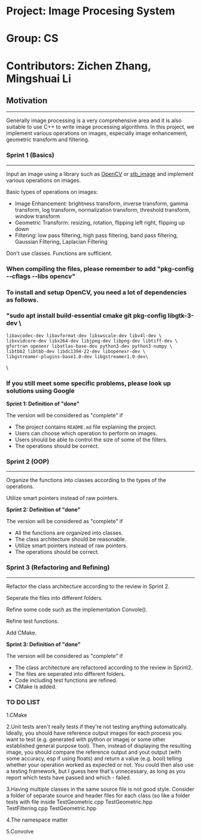 # Project: Image Procesing System
# Group: CS
# Contributors: Zichen Zhang, Mingshuai Li

## Motivation
---
Generally image processing is a very comprehensive area and it is also suitable to use C++ to write image processing algorithms. In this project, we implement various operations on images, especially image enhancement, geometric transform and filtering.

### Sprint 1 (Basics)
----

Input an image using a library such as [OpenCV](https://opencv.org/) or [stb_image](https://github.com/nothings/stb) and implement various operations on images.

Basic types of operations on images: 
- Image Enhancement: brightness transform, inverse transform, gamma transform, log transform, normalization transform, threshold transform, window transform
- Geometric Transform: resizing, rotation, flipping left right, flipping up down
- Filtering: low pass filtering, high pass filtering, band pass filtering, Gaussian Filtering, Laplacian Filtering

Don't use classes. Functions are sufficient.


### When compiling the files, please remember to add "pkg-config --cflags --libs opencv"

### To install and setup OpenCV, you need a lot of dependencies as follows.
### "sudo apt install build-essential cmake git pkg-config libgtk-3-dev \
    libavcodec-dev libavformat-dev libswscale-dev libv4l-dev \
    libxvidcore-dev libx264-dev libjpeg-dev libpng-dev libtiff-dev \
    gfortran openexr libatlas-base-dev python3-dev python3-numpy \
    libtbb2 libtbb-dev libdc1394-22-dev libopenexr-dev \
    libgstreamer-plugins-base1.0-dev libgstreamer1.0-dev\
\
### If you still meet some specific problems, please look up solutions using Google


**Sprint 1: Definition of "done"**

The version will be considered as "complete" if 

- The project contains `README.md` file explaining the project.
- Users can choose which operation to perform on images.
- Users should be able to control the size of some of the filters.
- The operations should be correct.



### Sprint 2 (OOP)
----

Organize the functions into classes according to the types of the operations.

Utilize smart pointers instead of raw pointers.


**Sprint 2: Definition of "done"**

The version will be considered as "complete" if 

- All the functions are organized into classes. 
- The class architecture should be reasonable.
- Utilize smart pointers instead of raw pointers.
- The operations should be correct.



### Sprint 3 (Refactoring and Refining)
----

Refactor the class architecture according to the review in Sprint 2.

Seperate the files into different folders.

Refine some code such as the implementation Convole().

Refine test functions.

Add CMake.


**Sprint 3: Definition of "done"**

The version will be considered as "complete" if 

- The class architecture are refactored according to the review in Sprint2.
- The files are seperated into different folders.
- Code including test functions are refined.
- CMake is added.

### TO DO LIST
1.CMake


2.Unit tests aren't really tests if they're not testing anything automatically. Ideally, you should have reference output images for each process you want to test (e.g. generated with python or imagej or some other established general purpose tool). Then, instead of displaying the resulting image, you should compare the reference output and yout output (with some accuracy, esp if using floats) and return a value (e.g. bool) telling whether your operation worked as expected or not. You could then also use a testing framework, but I guess here that's unnecessary, as long as you report which tests have passed and which - failed.


3.Having multiple classes in the same source file is not good style. Consider a folder of separate source and header files for each class (so like a folder tests with file inside TestGeometric.cpp TestGeometric.hpp TestFiltering.cpp TestGeometric.hpp


4.The namespace matter


5.Convolve

